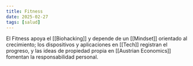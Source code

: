 ```yaml
---
title: Fitness
date: 2025-02-27
tags: [salud]
---
```


El Fitness apoya el [[Biohacking]] y depende de un [[Mindset]] orientado al crecimiento; los dispositivos y aplicaciones en [[Tech]] registran el progreso, y las ideas de propiedad propia en [[Austrian Economics]] fomentan la responsabilidad personal.
